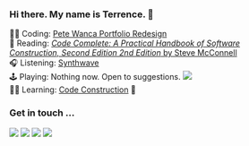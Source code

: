 ### Hi there. My name is Terrence. 👋 

👨‍💻 Coding: [Pete Wanca Portfolio Redesign](https://github.com/petewanca/petewanca.github.io)  
📖 Reading: [_Code Complete: A Practical Handbook of Software Construction, Second Edition 2nd Edition_ by Steve McConnell](https://www.amazon.com/dp/0735619670/ref=cm_sw_r_tw_dp_ZFBBTKAJBEGXQ1C074E4)   
🎧 Listening: [Synthwave](https://open.spotify.com/playlist/3looh4v6If3qgYNtW6cyTQ?si=1c958596bb924fbb) <img src="https://emojis.slackmojis.com/emojis/images/1643514837/8497/synthwave.gif?1643514837" height=14 />  
🕹 Playing: Nothing now. Open to suggestions. [<img src="https://img.shields.io/static/v1?message=Send%20me%20a%20Tweet&logo=twitter&labelColor=333&color=1DA1F2&label=%20&style=flat&logoColor=1DA1F2"/>](https://publish.twitter.com/?buttonType=MentionButton&query=https%3A%2F%2Ftwitter.com%2FTerrenceMahnken&widget=Button)  
👨‍🏫 Learning: [Code Construction](https://www.amazon.com/dp/0735619670/ref=cm_sw_r_tw_dp_ZFBBTKAJBEGXQ1C074E4) 🔨

### Get in touch ...

[<img src="https://img.shields.io/static/v1?message=Send%20me%20an%20Email&logo=gmail&labelColor=333&color=EA4335&label=%20&style=for-the-badge"/>](mailto:terrencemm2@gmail.com) 
[<img src="https://img.shields.io/static/v1?message=Connect%20with%20me%20on%20LinkedIn&logo=linkedin&labelColor=333&color=0A66C2&label=%20&style=for-the-badge&logoColor=0A66C2"/>](https://www.linkedin.com/in/terrencemahnken/)
[<img src="https://img.shields.io/static/v1?message=Follow%20me%20on%20Twitter&logo=twitter&labelColor=333&color=1DA1F2&label=%20&style=for-the-badge&logoColor=1DA1F2"/>](https://twitter.com/TerrenceMahnken)
[<img src="https://img.shields.io/static/v1?message=Follow%20me%20on%20Medium&logo=medium&labelColor=333&color=000000&label=%20&style=for-the-badge"/>](https://medium.com/@terrencemm2)

